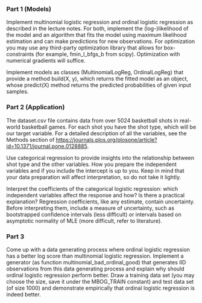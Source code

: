 ### Part 1 (Models)

Implement multinomial logistic regression and ordinal logistic regression as described in the lecture notes. For both, implement the (log-)likelihood of the model and an algorithm that fits the model using maximum likelihood estimation and can make predictions for new observations. For optimization you may use any third-party optimization library that allows for box-constraints (for example, fmin_l_bfgs_b from scipy). Optimization with numerical gradients will suffice.

Implement models as classes (MultinomialLogReg, OrdinalLogReg) that provide a method build(X, y), which returns the fitted model as an object, whose predict(X) method returns the predicted probabilities of given input samples.

### Part 2 (Application)

The dataset.csv file contains data from over 5024 basketball shots in real-world basketball games. For each shot you have the shot type, which will be our target variable. For a detailed description of all the variables, see the Methods section of https://journals.plos.org/plosone/article?id=10.1371/journal.pone.0128885.

Use categorical regression to provide insights into the relationship between shot type and the other variables. How you prepare the independent variables and if you include the intercept is up to you. Keep in mind that your data preparation will affect interpretation, so do not take it lightly.

Interpret the coefficients of the categorical logistic regression: which independent variables affect the response and how? Is there a practical explanation? Regression coefficients, like any estimate, contain uncertainty. Before interpreting them, include a measure of uncertainty, such as bootstrapped confidence intervals (less difficult) or intervals based on asymptotic normality of MLE (more difficult, refer to literature).

### Part 3

Come up with a data generating process where ordinal logistic regression has a better log score than multinomial logistic regression. Implement a generator (as function multinomial_bad_ordinal_good) that generates IID observations from this data generating process and explain why should ordinal logistic regression perform better. Draw a training data set (you may choose the size, save it under the MBOG_TRAIN constant) and test data set (of size 1000) and demonstrate empirically that ordinal logistic regression is indeed better.

